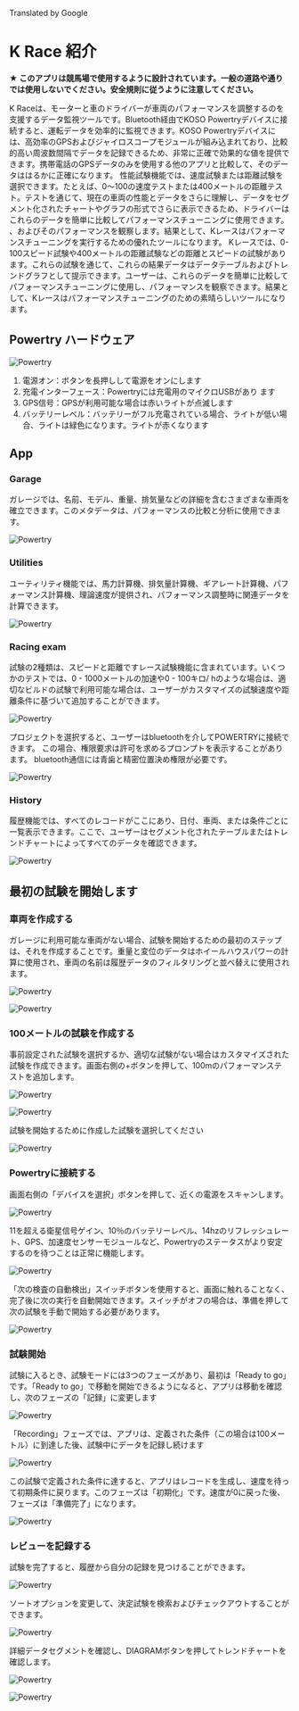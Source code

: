 Translated by Google

# K Race 紹介

**★  このアプリは競馬場で使用するように設計されています。一般の道路や通りでは使用しないでください。安全規則に従うように注意してください。**

K Raceは、モーターと車のドライバーが車両のパフォーマンスを調整するのを支援するデータ監視ツールです。Bluetooth経由でKOSO Powertryデバイスに接続すると、運転データを効率的に監視できます。KOSO Powertryデバイスには、高効率のGPSおよびジャイロスコープモジュールが組み込まれており、比較的高い周波数間隔でデータを記録できるため、非常に正確で効果的な値を提供できます。携帯電話のGPSデータのみを使用する他のアプリと比較して、そのデータははるかに正確になります。
性能試験機能では、速度試験または距離試験を選択できます。たとえば、0〜100の速度テストまたは400メートルの距離テスト。テストを通じて、現在の車両の性能とデータをさらに理解し、データをセグメント化されたチャートやグラフの形式でさらに表示できるため、ドライバーはこれらのデータを簡単に比較してパフォーマンスチューニングに使用できます。 、およびそのパフォーマンスを観察します。結果として、Kレースはパフォーマンスチューニングを実行するための優れたツールになります。
Kレースでは、0-100スピード試験や400メートルの距離試験などの距離とスピードの試験があります。これらの試験を通じて、これらの結果データはデータテーブルおよびトレンドグラフとして提示できます。ユーザーは、これらのデータを簡単に比較してパフォーマンスチューニングに使用し、パフォーマンスを観察できます。結果として、Kレースはパフォーマンスチューニングのための素晴らしいツールになります。



## Powertry ハードウェア 



![Powertry](./image/tutorial.png)

1. 電源オン：ボタンを長押しして電源をオンにします
2. 充電インターフェース：Powertryには充電用のマイクロUSBがあり
    ます
3.  GPS信号：GPSが利用可能な場合は赤いライトが点滅します
4. バッテリーレベル：バッテリーがフル充電されている場合、ライトが低い場合、ライトは緑色になります。ライトが赤くなります



## App

### Garage

ガレージでは、名前、モデル、重量、排気量などの詳細を含むさまざまな車両を確立できます。このメタデータは、パフォーマンスの比較と分析に使用できます。

![Powertry](./image/photo-garage.png)

### Utilities

ユーティリティ機能では、馬力計算機、排気量計算機、ギアレート計算機、パフォーマンス計算機、理論速度が提供され、パフォーマンス調整時に関連データを計算できます。

![Powertry](./image/photo-utilities.png)

### Racing exam

試験の2種類は、スピードと距離ですレース試験機能に含まれています。いくつかのテストでは、0 - 1000メートルの加速や0 - 100キロ/ hのような場合は、適切なビルドの試験で利用可能な場合は、ユーザーがカスタマイズの試験速度や距離条件に基づいて追加することができます。

![Powertry](./image/photo-exam.png)

プロジェクトを選択すると、ユーザーはbluetoothを介してPOWERTRYに接続できます。 この場合、権限要求は許可を求めるプロンプトを表示することがあります。 bluetooth通信には青歯と精密位置決め権限が必要です。

![Powertry](./image/photo-connect.png)



### History

履歴機能では、すべてのレコードがここにあり、日付、車両、または条件ごとに一覧表示できます。ここで、ユーザーはセグメント化されたテーブルまたはトレンドチャートによってすべてのデータを確認できます。  

![Powertry](./image/photo-history.png)

## 最初の試験を開始します

### 車両を作成する

ガレージに利用可能な車両がない場合、試験を開始するための最初のステップは、それを作成することです。重量と変位のデータはホイールハウスパワーの計算に使用され、車両の名前は履歴データのフィルタリングと並べ替えに使用されます。



![Powertry](./image/garage1.png)

![Powertry](./image/garage2.png)

### 100メートルの試験を作成する

事前設定された試験を選択するか、適切な試験がない場合はカスタマイズされた試験を作成できます。画面右側の+ボタンを押して、100mのパフォーマンステストを追加します。

![Powertry](./image/exam1.png)

![Powertry](./image/exam2.png)

試験を開始するために作成した試験を選択してください

![Powertry](./image/exam3.png)

### Powertryに接続する

画面右側の「デバイスを選択」ボタンを押して、近くの電源をスキャンします。

![Powertry](./image/connect1.png)

11を超える衛星信号ゲイン、10％のバッテリーレベル、14hzのリフレッシュレート、GPS、加速度センサーモジュールなど、Powertryのステータスがより安定するのを待つことは正常に機能します。

![Powertry](./image/connect2.png)

「次の検査の自動検出」スイッチボタンを使用すると、画面に触れることなく、完了後に次の実行を自動開始できます。スイッチがオフの場合は、準備を押して次の試験を手動で開始する必要があります。

![Powertry](./image/connect3.png)

### 試験開始

試験に入るとき、試験モードには3つのフェーズがあり、最初は「Ready to go」です。「Ready to go」で移動を開始できるようになると、アプリは移動を確認し、次のフェーズの「記録」に変更します



![Powertry](./image/runtime2.png)

「Recording」フェーズでは、アプリは、定義された条件（この場合は100メートル）に到達した後、試験中にデータを記録し続けます

![Powertry](./image/runtime3.png)

この試験で定義された条件に達すると、アプリはレコードを生成し、速度を待って初期条件に戻ります。このフェーズは「初期化」です。速度が0に戻った後、フェーズは「準備完了」になります。

![Powertry](./image/runtime1.png)

### レビューを記録する

試験を完了すると、履歴から自分の記録を見つけることができます。

![Powertry](./image/photo-history.png)

ソートオプションを変更して、決定試験を検索およびチェックアウトすることができます。

![Powertry](./image/history1.png)

詳細データセグメントを確認し、DIAGRAMボタンを押してトレンドチャートを確認します。

![Powertry](./image/history2.png)

![Powertry](./image/history3.png)